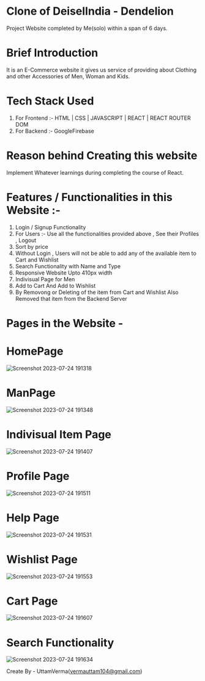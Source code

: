 # Clone of DeiselIndia - Dendelion
Project Website completed by Me(solo) within a span of 6 days.

# Brief Introduction
 It is an E-Commerce website it gives us service of providing about Clothing and other Accessories of Men, Woman and Kids.

# Tech Stack Used
1. For Frontend :- HTML | CSS | JAVASCRIPT | REACT | REACT ROUTER DOM
2. For Backend :- GoogleFirebase

# Reason behind Creating this website
Implement Whatever learnings during completing the course of React.

# Features / Functionalities in this Website :-
1. Login / Signup Functionality
2. For Users :- Use all the functionalities provided above , See their Profiles , Logout
3. Sort by price
4. Without Login , Users will not be able to add any of the available item to Cart and Wishlist
5. Search Functionality with Name and Type
6. Responsive Website Upto 410px width
7. Indivisual Page for Men
8. Add to Cart And Add to Wishlist
9. By Removong or Deleting of the item from Cart and Wishlist Also Removed that item from the Backend Server

# Pages in the Website -
# HomePage
![Screenshot 2023-07-24 191318](https://github.com/UttamVerma/denDelion/assets/123862542/cb75a840-f727-41f0-b32b-4d2e016bf906)

# ManPage
![Screenshot 2023-07-24 191348](https://github.com/UttamVerma/denDelion/assets/123862542/74e551af-e955-4616-9258-7241f0234b0c)

# Indivisual Item Page
![Screenshot 2023-07-24 191407](https://github.com/UttamVerma/denDelion/assets/123862542/02096b56-2389-4376-a876-dbe3cf0bd120)

# Profile Page
![Screenshot 2023-07-24 191511](https://github.com/UttamVerma/denDelion/assets/123862542/608b75c2-ecf7-4176-8d12-081afb091587)

# Help Page
![Screenshot 2023-07-24 191531](https://github.com/UttamVerma/denDelion/assets/123862542/6fba4a80-686f-41ea-b21f-6d0b7d419b83)

# Wishlist Page
![Screenshot 2023-07-24 191553](https://github.com/UttamVerma/denDelion/assets/123862542/9b19e8c8-d7e9-496d-a2f9-bf1ad3204e44)

# Cart Page
![Screenshot 2023-07-24 191607](https://github.com/UttamVerma/denDelion/assets/123862542/f30cdb8d-5953-40d8-b164-3ad2727a9abe)

# Search Functionality
![Screenshot 2023-07-24 191634](https://github.com/UttamVerma/denDelion/assets/123862542/9cc63228-d7cd-49c4-8709-6d2f512d03b0)


Create By -
UttamVerma(vermauttam104@gmail.com)


